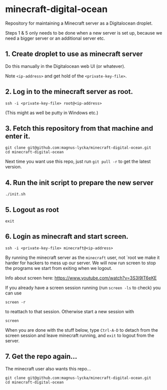 # minecraft-digital-ocean

Repository for maintaining a Minecraft server as a Digitalocean droplet.

Steps 1 & 5 only needs to be done when a new server is set up, because we need a bigger server or an additional server etc.

## 1. Create droplet to use as minecraft server

Do this manually in the Digitalocean web UI (or whatever).

Note `<ip-address>` and get hold of the `<private-key-file>`.

## 2. Log in to the minecraft server as root.

    ssh -i <private-key-file> root@<ip-address>

(This might as well be putty in Windows etc.)

## 3. Fetch this repository from that machine and enter it.

    git clone git@github.com:magnus-lycka/minecraft-digital-ocean.git
    cd minecraft-digital-ocean

Next time you want use this repo, just run `git pull -r` to get the latest version.

## 4. Run the init script to prepare the new server

    ./init.sh

## 5. Logout as root

    exit

## 6. Login as minecraft and start screen.

    ssh -i <private-key-file> minecraft@<ip-address>

By running the minecraft server as the `minecraft` user, not `root we make it harder for hackers to mess up our server. We will now run screen to stop the programs we start from exiting when we logout.

Info about screen here: https://www.youtube.com/watch?v=3S3I9lT6eKE

If you already have a screen session running (run `screen -ls` to check) you can use

    screen -r

to reattach to that session. Otherwise start a new session with

    screen

When you are done with the stuff below, type `Ctrl-A-D` to detach from the screen session and leave minecraft running, and `exit` to logout from the server.

## 7. Get the repo again...

The minecraft user also wants this repo...

    git clone git@github.com:magnus-lycka/minecraft-digital-ocean.git
    cd minecraft-digital-ocean

